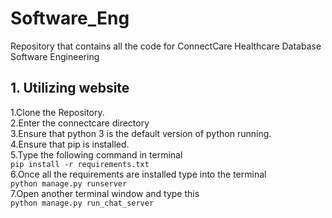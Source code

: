 # Software_Eng
Repository that contains  all the code for ConnectCare Healthcare Database Software Engineering

## 1. Utilizing website
 1.Clone the Repository.  
 2.Enter the connectcare directory  
 3.Ensure that python 3 is the default version of python running.  
 4.Ensure that pip is installed.  
 5.Type the following command in terminal  
  `pip install -r requirements.txt`   
 6.Once all the requirements are installed type into the terminal    
  `python manage.py runserver`    
 7.Open another terminal window and type this   
  `python manage.py run_chat_server`
 

